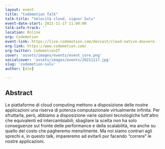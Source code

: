 ```yaml
---
layout: event
title: "Codemotion Talk"
talk-title: "Velocità cloud, signor Sulu"
event-date-start: 2021-11-17 11:00:00
talk-info-track: ''
location: Online
org: Codemotion
event-link: https://live.codemotion.com/devcast/cloud-native-davvero
org-link: https://www.codemotion.com/
org-twitter: CodemotionIT
cover: 'assets/images/events/event_core.png'
socialcover: 'assets/images/events/20211117.jpg'
slug: 'codemotion-sulu'
author: [ale]

---
```

## Abstract
Le piattaforme di cloud computing mettono a disposizione delle nostre applicazioni una riserva di potenza computazionale virtualmente infinita. Per sfruttarla, però, abbiamo a disposizione varie opzioni tecnologiche tutt'altro che equivalenti ed intercambiabili; sbagliare la scelta non ha solo conseguenze sul fronte delle performance e della scalabilità, ma anche su quello del costo che pagheremo mensilmente. Ma noi siamo contrari agli sprechi e, in questo talk, impareremo ad evitarli pur facendo “correre” le nostre applicazioni.